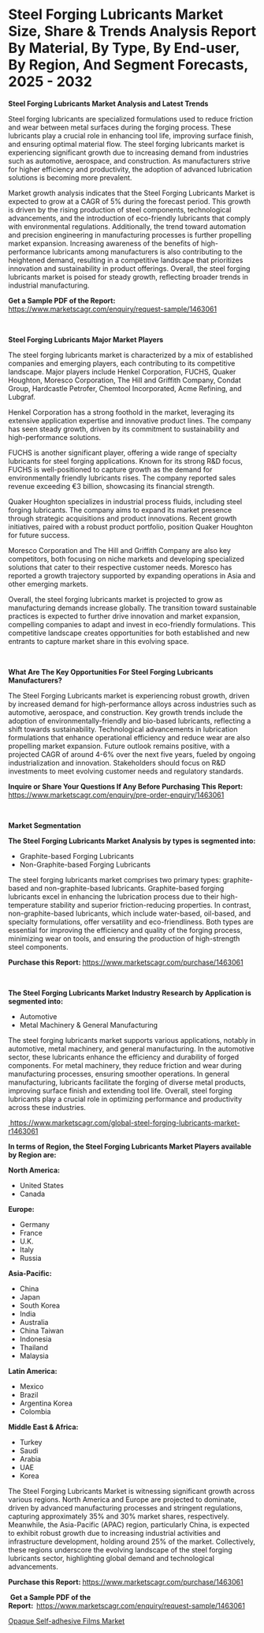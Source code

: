 <p><h1>Steel Forging Lubricants Market Size, Share & Trends Analysis Report By Material, By Type, By End-user, By Region, And Segment Forecasts, 2025 - 2032</h1></p><p><strong>Steel Forging Lubricants Market Analysis and Latest Trends</strong></p>
<p><p>Steel forging lubricants are specialized formulations used to reduce friction and wear between metal surfaces during the forging process. These lubricants play a crucial role in enhancing tool life, improving surface finish, and ensuring optimal material flow. The steel forging lubricants market is experiencing significant growth due to increasing demand from industries such as automotive, aerospace, and construction. As manufacturers strive for higher efficiency and productivity, the adoption of advanced lubrication solutions is becoming more prevalent.</p><p>Market growth analysis indicates that the Steel Forging Lubricants Market is expected to grow at a CAGR of 5% during the forecast period. This growth is driven by the rising production of steel components, technological advancements, and the introduction of eco-friendly lubricants that comply with environmental regulations. Additionally, the trend toward automation and precision engineering in manufacturing processes is further propelling market expansion. Increasing awareness of the benefits of high-performance lubricants among manufacturers is also contributing to the heightened demand, resulting in a competitive landscape that prioritizes innovation and sustainability in product offerings. Overall, the steel forging lubricants market is poised for steady growth, reflecting broader trends in industrial manufacturing.</p></p>
<p><strong>Get a Sample PDF of the Report:&nbsp;</strong> <a href="https://www.marketscagr.com/enquiry/request-sample/1463061?utm_campaign=2208&utm_medium=2&utm_source=Github&utm_content=ia&utm_term=03022025&utm_id=steel-forging-lubricants">https://www.marketscagr.com/enquiry/request-sample/1463061</a></p>
<p>&nbsp;</p>
<p><strong>Steel Forging Lubricants Major Market Players</strong></p>
<p><p>The steel forging lubricants market is characterized by a mix of established companies and emerging players, each contributing to its competitive landscape. Major players include Henkel Corporation, FUCHS, Quaker Houghton, Moresco Corporation, The Hill and Griffith Company, Condat Group, Hardcastle Petrofer, Chemtool Incorporated, Acme Refining, and Lubgraf.</p><p>Henkel Corporation has a strong foothold in the market, leveraging its extensive application expertise and innovative product lines. The company has seen steady growth, driven by its commitment to sustainability and high-performance solutions.</p><p>FUCHS is another significant player, offering a wide range of specialty lubricants for steel forging applications. Known for its strong R&D focus, FUCHS is well-positioned to capture growth as the demand for environmentally friendly lubricants rises. The company reported sales revenue exceeding €3 billion, showcasing its financial strength.</p><p>Quaker Houghton specializes in industrial process fluids, including steel forging lubricants. The company aims to expand its market presence through strategic acquisitions and product innovations. Recent growth initiatives, paired with a robust product portfolio, position Quaker Houghton for future success.</p><p>Moresco Corporation and The Hill and Griffith Company are also key competitors, both focusing on niche markets and developing specialized solutions that cater to their respective customer needs. Moresco has reported a growth trajectory supported by expanding operations in Asia and other emerging markets.</p><p>Overall, the steel forging lubricants market is projected to grow as manufacturing demands increase globally. The transition toward sustainable practices is expected to further drive innovation and market expansion, compelling companies to adapt and invest in eco-friendly formulations. This competitive landscape creates opportunities for both established and new entrants to capture market share in this evolving space.</p></p>
<p>&nbsp;</p>
<p><strong>What Are The Key Opportunities For Steel Forging Lubricants Manufacturers?</strong></p>
<p><p>The Steel Forging Lubricants market is experiencing robust growth, driven by increased demand for high-performance alloys across industries such as automotive, aerospace, and construction. Key growth trends include the adoption of environmentally-friendly and bio-based lubricants, reflecting a shift towards sustainability. Technological advancements in lubrication formulations that enhance operational efficiency and reduce wear are also propelling market expansion. Future outlook remains positive, with a projected CAGR of around 4-6% over the next five years, fueled by ongoing industrialization and innovation. Stakeholders should focus on R&D investments to meet evolving customer needs and regulatory standards.</p></p>
<p><strong>Inquire or Share Your Questions If Any Before Purchasing This Report:</strong> <a href="https://www.marketscagr.com/enquiry/pre-order-enquiry/1463061?utm_campaign=2208&utm_medium=2&utm_source=Github&utm_content=ia&utm_term=03022025&utm_id=steel-forging-lubricants">https://www.marketscagr.com/enquiry/pre-order-enquiry/1463061</a></p>
<p>&nbsp;</p>
<p><strong>Market Segmentation</strong></p>
<p><strong>The Steel Forging Lubricants Market Analysis by types is segmented into:</strong></p>
<p><ul><li>Graphite-based Forging Lubricants</li><li>Non-Graphite-based Forging Lubricants</li></ul></p>
<p><p>The steel forging lubricants market comprises two primary types: graphite-based and non-graphite-based lubricants. Graphite-based forging lubricants excel in enhancing the lubrication process due to their high-temperature stability and superior friction-reducing properties. In contrast, non-graphite-based lubricants, which include water-based, oil-based, and specialty formulations, offer versatility and eco-friendliness. Both types are essential for improving the efficiency and quality of the forging process, minimizing wear on tools, and ensuring the production of high-strength steel components.</p></p>
<p><strong>Purchase this Report:&nbsp;</strong><a href="https://www.marketscagr.com/purchase/1463061?utm_campaign=2208&utm_medium=2&utm_source=Github&utm_content=ia&utm_term=03022025&utm_id=steel-forging-lubricants">https://www.marketscagr.com/purchase/1463061</a></p>
<p>&nbsp;</p>
<p><strong>The Steel Forging Lubricants Market Industry Research by Application is segmented into:</strong></p>
<p><ul><li>Automotive</li><li>Metal Machinery & General Manufacturing</li></ul></p>
<p><p>The steel forging lubricants market supports various applications, notably in automotive, metal machinery, and general manufacturing. In the automotive sector, these lubricants enhance the efficiency and durability of forged components. For metal machinery, they reduce friction and wear during manufacturing processes, ensuring smoother operations. In general manufacturing, lubricants facilitate the forging of diverse metal products, improving surface finish and extending tool life. Overall, steel forging lubricants play a crucial role in optimizing performance and productivity across these industries.</p></p>
<p><a href="https://www.marketscagr.com/global-steel-forging-lubricants-market-r1463061?utm_campaign=2208&utm_medium=2&utm_source=Github&utm_content=ia&utm_term=03022025&utm_id=steel-forging-lubricants">&nbsp;https://www.marketscagr.com/global-steel-forging-lubricants-market-r1463061</a></p>
<p><strong>In terms of Region, the Steel Forging Lubricants Market Players available by Region are:</strong></p>
<p>
    <p> <strong> North America: </strong>
        <ul>
            <li>United States</li>
            <li>Canada</li>
        </ul>
        </p> 
    <p> <strong> Europe: </strong>
        <ul>
            <li>Germany</li>
            <li>France</li>
            <li>U.K.</li>
            <li>Italy</li>
            <li>Russia</li>
        </ul>
        </p> 
    <p> <strong> Asia-Pacific: </strong>
        <ul>
            <li>China</li>
            <li>Japan</li>
            <li>South Korea</li>
            <li>India</li>
            <li>Australia</li>
            <li>China Taiwan</li>
            <li>Indonesia</li>
            <li>Thailand</li>
            <li>Malaysia</li>
        </ul>
        </p> 
    <p> <strong> Latin America: </strong>
        <ul>
            <li>Mexico</li>
            <li>Brazil</li>
            <li>Argentina Korea</li>
            <li>Colombia</li>
        </ul>
        </p> 
    <p> <strong> Middle East & Africa: </strong>
        <ul>
            <li>Turkey</li>
            <li>Saudi</li>
            <li>Arabia</li>
            <li>UAE</li>
            <li>Korea</li>
        </ul>
    </p>
    </p>
<p><p>The Steel Forging Lubricants Market is witnessing significant growth across various regions. North America and Europe are projected to dominate, driven by advanced manufacturing processes and stringent regulations, capturing approximately 35% and 30% market shares, respectively. Meanwhile, the Asia-Pacific (APAC) region, particularly China, is expected to exhibit robust growth due to increasing industrial activities and infrastructure development, holding around 25% of the market. Collectively, these regions underscore the evolving landscape of the steel forging lubricants sector, highlighting global demand and technological advancements.</p></p>
<p><strong>Purchase this Report: </strong><a href="https://www.marketscagr.com/purchase/1463061?utm_campaign=2208&utm_medium=2&utm_source=Github&utm_content=ia&utm_term=03022025&utm_id=steel-forging-lubricants">https://www.marketscagr.com/purchase/1463061</a></p>
<p>&nbsp;<strong>Get a Sample PDF of the Report:&nbsp;&nbsp;</strong><a href="https://www.marketscagr.com/enquiry/request-sample/1463061?utm_campaign=2208&utm_medium=2&utm_source=Github&utm_content=ia&utm_term=03022025&utm_id=steel-forging-lubricants">https://www.marketscagr.com/enquiry/request-sample/1463061</a></p>
<p><strong></strong></p>
<p><p><a href="https://github.com/ParvinKhatun77/Market-Research-Report-List-1/blob/main/opaque-self-adhesive-films-market.md?utm_campaign=2208&utm_medium=2&utm_source=Github&utm_content=ia&utm_term=03022025&utm_id=steel-forging-lubricants">Opaque Self-adhesive Films Market</a></p></p>